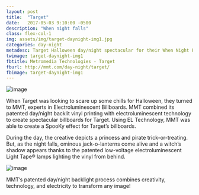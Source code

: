 ```yaml
---
layout: post
title:  "Target"
date:   2017-05-03 9:10:00 -0500
description: "When night falls"
class: flex-col-1
img: assets/img/target-daynight-img1.jpg
categories: day-night
metadesc: Target Halloween day/night spectacular for their When Night Falls campaign.
twimage: target-daynight-img1
fbtitle: Metromedia Technologies - Target
fburl: http://mmt.com/day-night/target/
fbimage: target-daynight-img1
---
```

![image](../../assets/img/target-daynight-hero.jpg "Target")

<span>W</span>hen Target was looking to scare up some chills for Halloween, they turned to MMT, experts in Electroluminescent Billboards. MMT combined its patented day/night backlit vinyl printing with electroluminescent technology to create spectacular billboards for Target. Using EL Technology, MMT was able to create a SpooKy effect for Target’s billboards.

During the day, the creative depicts a princess and pirate trick-or-treating. But, as the night falls, ominous jack-o-lanterns come alive and a witch’s shadow appears thanks to the patented low-voltage electroluminescent Light Tape® lamps lighting the vinyl from behind.

![image](../../assets/img/target-daynight-img2.jpg "Target")

MMT’s patented day/night backlight process combines creativity, technology, and electricity to transform any image!
